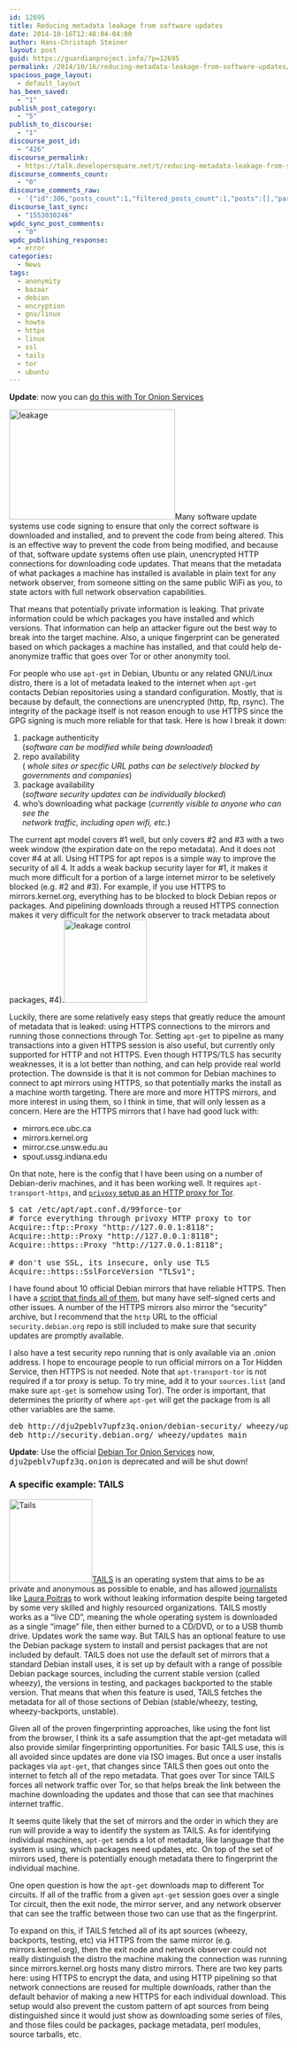 ```yaml
---
id: 12695
title: Reducing metadata leakage from software updates
date: 2014-10-16T12:48:04-04:00
author: Hans-Christoph Steiner
layout: post
guid: https://guardianproject.info/?p=12695
permalink: /2014/10/16/reducing-metadata-leakage-from-software-updates/
spacious_page_layout:
  - default_layout
has_been_saved:
  - "1"
publish_post_category:
  - "5"
publish_to_discourse:
  - "1"
discourse_post_id:
  - "426"
discourse_permalink:
  - https://talk.developersquare.net/t/reducing-metadata-leakage-from-software-updates/306
discourse_comments_count:
  - "0"
discourse_comments_raw:
  - '{"id":306,"posts_count":1,"filtered_posts_count":1,"posts":[],"participants":[{"id":19,"username":"gpadmin","avatar_template":"https://avatars.discourse.org/v2/letter/g/d07c76/{size}.png"}]}'
discourse_last_sync:
  - "1553030246"
wpdc_sync_post_comments:
  - "0"
wpdc_publishing_response:
  - error
categories:
  - News
tags:
  - anonymity
  - bazaar
  - debian
  - encryption
  - gnu/linux
  - howto
  - https
  - linux
  - ssl
  - tails
  - tor
  - ubuntu
---
```

**Update**: now you can [do this with Tor Onion Services](https://guardianproject.info/2016/07/31/howto-get-all-your-debian-packages-via-tor-onion-services/)

[<img src="https://guardianproject.info/wp-content/uploads/2014/10/leakage-300x199.png" alt="leakage" width="300" height="199" class="alignright size-medium wp-image-12699" srcset="https://guardianproject.info/wp-content/uploads/2014/10/leakage-300x199.png 300w, https://guardianproject.info/wp-content/uploads/2014/10/leakage-100x66.png 100w, https://guardianproject.info/wp-content/uploads/2014/10/leakage-150x99.png 150w, https://guardianproject.info/wp-content/uploads/2014/10/leakage-200x132.png 200w, https://guardianproject.info/wp-content/uploads/2014/10/leakage.png 410w" sizes="(max-width: 300px) 100vw, 300px" />](https://guardianproject.info/wp-content/uploads/2014/10/leakage.png)Many software update systems use code signing to ensure that only the correct software is downloaded and installed, and to prevent the code from being altered. This is an effective way to prevent the code from being modified, and because of that, software update systems often use plain, unencrypted HTTP connections for downloading code updates. That means that the metadata of what packages a machine has installed is available in plain text for any network observer, from someone sitting on the same public WiFi as you, to state actors with full network observation capabilities.

That means that potentially private information is leaking. That private information could be which packages you have installed and which versions. That information can help an attacker figure out the best way to break into the target machine. Also, a unique fingerprint can be generated based on which packages a machine has installed, and that could help de-anonymize traffic that goes over Tor or other anonymity tool.

For people who use `apt-get` in Debian, Ubuntu or any related GNU/Linux distro, there is a lot of metadata leaked to the internet when `apt-get` contacts Debian repositories using a standard configuration. Mostly, that is because by default, the connections are unencrypted (http, ftp, rsync). The integrity of the package itself is not reason enough to use HTTPS since the GPG signing is much more reliable for that task. Here is how I break it down:

  1. package authenticity  
    (_software can be modified while being downloaded_)
  2. repo availability  
    ( _whole sites or specific URL paths can be selectively blocked by governments and companies_)
  3. package availability  
    (_software security updates can be individually blocked_)
  4. who’s downloading what package (_currently visible to anyone who can see the  
    network traffic, including open wifi, etc._)

The current apt model covers #1 well, but only covers #2 and #3 with a two week window (the expiration date on the repo metadata). And it does not cover #4 at all. Using HTTPS for apt repos is a simple way to improve the security of all 4. It adds a weak backup security layer for #1, it makes it much more difficult for a portion of a large internet mirror to be seletively blocked (e.g. #2 and #3). For example, if you use HTTPS to mirrors.kernel.org, everything has to be blocked to block Debian repos or packages. And pipelining downloads through a reused HTTPS connection makes it very difficult for the network observer to track metadata about packages, #4).[<img src="https://guardianproject.info/wp-content/uploads/2014/10/leakage-control-150x150.jpg" alt="leakage control" width="150" height="150" class="alignright size-thumbnail wp-image-12701" srcset="https://guardianproject.info/wp-content/uploads/2014/10/leakage-control-150x150.jpg 150w, https://guardianproject.info/wp-content/uploads/2014/10/leakage-control-100x100.jpg 100w, https://guardianproject.info/wp-content/uploads/2014/10/leakage-control-200x200.jpg 200w, https://guardianproject.info/wp-content/uploads/2014/10/leakage-control.jpg 300w" sizes="(max-width: 150px) 100vw, 150px" />](https://guardianproject.info/wp-content/uploads/2014/10/leakage-control.jpg)

Luckily, there are some relatively easy steps that greatly reduce the amount of metadata that is leaked: using HTTPS connections to the mirrors and running those connections through Tor. Setting `apt-get` to pipeline as many transactions into a given HTTPS session is also useful, but currently only supported for HTTP and not HTTPS. Even though HTTPS/TLS has security weaknesses, it is a lot better than nothing, and can help provide real world protection. The downside is that it is not common for Debian machines to connect to apt mirrors using HTTPS, so that potentially marks the install as a machine worth targeting. There are more and more HTTPS mirrors, and more interest in using them, so I think in time, that will only lessen as a concern. Here are the HTTPS mirrors that I have had good luck with:

  * mirrors.ece.ubc.ca
  * mirrors.kernel.org
  * mirror.cse.unsw.edu.au
  * spout.ussg.indiana.edu

On that note, here is the config that I have been using on a number of Debian-deriv machines, and it has been working well. It requires `apt-transport-https`, and <a href="http://ubuntuguide.org/wiki/Tor#Privoxy" target="_blank"><code>privoxy</code> setup as an HTTP proxy for Tor</a>.

<pre>$ cat /etc/apt/apt.conf.d/99force-tor
# force everything through privoxy HTTP proxy to tor
Acquire::ftp::Proxy "http://127.0.0.1:8118";
Acquire::http::Proxy "http://127.0.0.1:8118";
Acquire::https::Proxy "http://127.0.0.1:8118";

# don't use SSL, its insecure, only use TLS
Acquire::https::SslForceVersion "TLSv1";
</pre>

I have found about 10 official Debian mirrors that have reliable HTTPS. Then I have a <a href="https://gist.github.com/eighthave/7285154" target="_blank">script that finds all of them</a>, but many have self-signed certs and other issues. A number of the HTTPS mirrors also mirror the &#8220;security&#8221; archive, but I recommend that the `http` URL to the official `security.debian.org` repo is still included to make sure that security updates are promptly available.

I also have a test security repo running that is only available via an .onion address. I hope to encourage people to run official mirrors on a Tor Hidden Service, then HTTPS is not needed. Note that `apt-transport-tor` is not required if a tor proxy is setup. To try mine, add it to your `sources.list` (and make sure `apt-get` is somehow using Tor). The order is important, that determines the priority of where `apt-get` will get the package from is all other variables are the same.

<pre>deb http://dju2peblv7upfz3q.onion/debian-security/ wheezy/updates main
deb http://security.debian.org/ wheezy/updates main
</pre>

**Update**: Use the official <a href="https://onion.debian.org/" target="_blank">Debian Tor Onion Services</a> now, <tt>dju2peblv7upfz3q.onion</tt> is deprecated and will be shut down!

### A specific example: TAILS

[<img src="https://guardianproject.info/wp-content/uploads/2014/10/Tails-150x150.png" alt="Tails" width="150" height="150" class="alignleft size-thumbnail wp-image-12711" srcset="https://guardianproject.info/wp-content/uploads/2014/10/Tails-150x150.png 150w, https://guardianproject.info/wp-content/uploads/2014/10/Tails-100x100.png 100w, https://guardianproject.info/wp-content/uploads/2014/10/Tails-200x200.png 200w, https://guardianproject.info/wp-content/uploads/2014/10/Tails.png 256w" sizes="(max-width: 150px) 100vw, 150px" />](https://tails.boum.org/)<a href="https://tails.boum.org/" target="_blank">TAILS</a> is an operating system that aims to be as private and anonymous as possible to enable, and has allowed <a href="https://freedom.press/blog/2014/04/help-support-little-known-privacy-tool-has-been-critical-journalists-reporting-nsa" target="_blank">journalists</a> like <a href="https://www.wired.com/2014/10/laura-poitras-crypto-tools-made-snowden-film-possible/" target="_blank">Laura Poitras</a> to work without leaking information despite being targeted by some very skilled and highly resourced organizations. TAILS mostly works as a &#8220;live CD&#8221;, meaning the whole operating system is downloaded as a single &#8220;image&#8221; file, then either burned to a CD/DVD, or to a USB thumb drive. Updates work the same way. But TAILS has an optional feature to use the Debian package system to install and persist packages that are not included by default. TAILS does not use the default set of mirrors that a standard Debian install uses, it is set up by default with a range of possible Debian package sources, including the current stable version (called wheezy), the versions in testing, and packages backported to the stable version. That means that when this feature is used, TAILS fetches the metadata for all of those sections of Debian (stable/wheezy, testing, wheezy-backports, unstable).

Given all of the proven fingerprinting approaches, like using the font list from the browser, I think its a safe assumption that the apt-get metadata will also provide similar fingerprinting opportunities. For basic TAILS use, this is all avoided since updates are done via ISO images. But once a user installs packages via `apt-get`, that changes since TAILS then goes out onto the internet to fetch all of the repo metadata. That goes over Tor since TAILS forces all network traffic over Tor, so that helps break the link between the machine downloading the updates and those that can see that machines internet traffic.

It seems quite likely that the set of mirrors and the order in which they are run will provide a way to identify the system as TAILS. As for identifying individual machines, `apt-get` sends a lot of metadata, like language that the system is using, which packages need updates, etc. On top of the set of mirrors used, there is potentially enough metadata there to fingerprint the individual machine.

One open question is how the `apt-get` downloads map to different Tor circuits. If all of the traffic from a given `apt-get` session goes over a single Tor circuit, then the exit node, the mirror server, and any network observer that can see the traffic between those two can use that as the fingerprint.

To expand on this, if TAILS fetched all of its apt sources (wheezy, backports, testing, etc) via HTTPS from the same mirror (e.g. mirrors.kernel.org), then the exit node and network observer could not really distinguish the distro the machine making the connection was running since mirrors.kernel.org hosts many distro mirrors. There are two key parts here: using HTTPS to encrypt the data, and using HTTP pipelining so that network connections are reused for multiple downloads, rather than the default behavior of making a new HTTPS for each individual download. This setup would also prevent the custom pattern of apt sources from being distinguished since it would just show as downloading some series of files, and those files could be packages, package metadata, perl modules, source tarballs, etc.